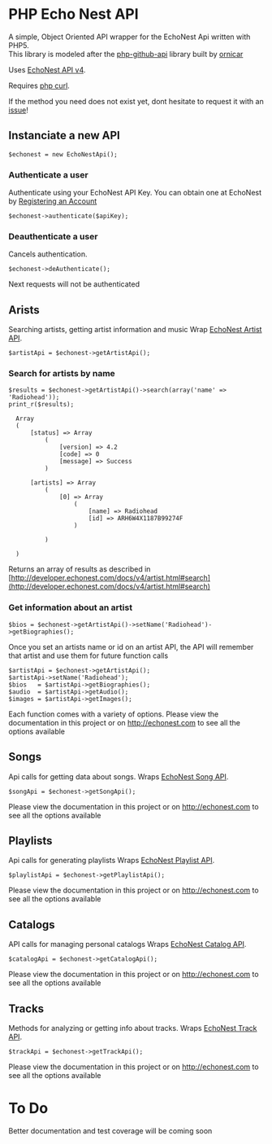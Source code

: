 # PHP Echo Nest API

A simple, Object Oriented API wrapper for the EchoNest Api written with PHP5.  
This library is modeled after the [php-github-api](https://github.com/ornicar/php-github-api) library built by [ornicar](https://github.com/ornicar)

Uses [EchoNest API v4](http://developer.echonest.com/docs/v4/).

Requires [php curl](http://php.net/manual/en/book.curl.php).

If the method you need does not exist yet, dont hesitate to request it with an [issue](http://github.com/bshaffer/php-echonest-api/issues)!

## Instanciate a new API

    $echonest = new EchoNestApi();

### Authenticate a user

Authenticate using your EchoNest API Key.  You can obtain one at EchoNest by [Registering an Account](http://developer.echonest.com/account/register)

    $echonest->authenticate($apiKey);

### Deauthenticate a user

Cancels authentication.

    $echonest->deAuthenticate();

Next requests will not be authenticated

## Arists

Searching artists, getting artist information and music
Wrap [EchoNest Artist API](http://developer.echonest.com/docs/v4/artist.html).

    $artistApi = $echonest->getArtistApi();

### Search for artists by name

    $results = $echonest->getArtistApi()->search(array('name' => 'Radiohead'));
    print_r($results);
    
      Array
      (
          [status] => Array
              (
                  [version] => 4.2
                  [code] => 0
                  [message] => Success
              )

          [artists] => Array
              (
                  [0] => Array
                      (
                          [name] => Radiohead
                          [id] => ARH6W4X1187B99274F
                      )

              )

      )

Returns an array of results as described in [http://developer.echonest.com/docs/v4/artist.html#search](http://developer.echonest.com/docs/v4/artist.html#search)

### Get information about an artist

    $bios = $echonest->getArtistApi()->setName('Radiohead')->getBiographies();

Once you set an artists name or id on an artist API, the API will remember that artist and use them for future function calls

    $artistApi = $echonest->getArtistApi();
    $artistApi->setName('Radiohead');
    $bios   = $artistApi->getBiographies();
    $audio  = $artistApi->getAudio();
    $images = $artistApi->getImages();

Each function comes with a variety of options.  Please view the documentation in this project or on http://echonest.com to see all the options available

## Songs

Api calls for getting data about songs.
Wraps [EchoNest Song API](http://developer.echonest.com/docs/v4/song.html).

    $songApi = $echonest->getSongApi();
    
Please view the documentation in this project or on http://echonest.com to see all the options available
  
## Playlists

Api calls for generating playlists
Wraps [EchoNest Playlist API](http://developer.echonest.com/docs/v4/playlist.html).

    $playlistApi = $echonest->getPlaylistApi();
    
Please view the documentation in this project or on http://echonest.com to see all the options available

## Catalogs

API calls for managing personal catalogs
Wraps [EchoNest Catalog API](http://developer.echonest.com/docs/v4/catalog.html).

    $catalogApi = $echonest->getCatalogApi();
    
Please view the documentation in this project or on http://echonest.com to see all the options available

## Tracks

Methods for analyzing or getting info about tracks.
Wraps [EchoNest Track API](http://developer.echonest.com/docs/v4/track.html).

    $trackApi = $echonest->getTrackApi();
    
Please view the documentation in this project or on http://echonest.com to see all the options available

# To Do

Better documentation and test coverage will be coming soon